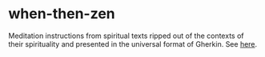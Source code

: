 # when-then-zen

Meditation instructions from spiritual texts ripped out of the contexts of their spirituality and presented in the universal format of Gherkin. See [here](https://when-then-zen.christine.website).
